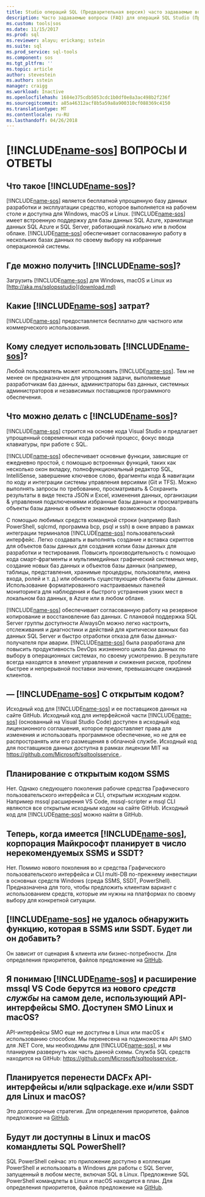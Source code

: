 ```yaml
---
title: Studio операций SQL (Предварительная версия) часто задаваемые вопросы | Документы Microsoft
description: Часто задаваемые вопросы (FAQ) для операций SQL Studio (Предварительная версия).
ms.custom: tools|sos
ms.date: 11/15/2017
ms.prod: sql
ms.reviewer: alayu; erickang; sstein
ms.suite: sql
ms.prod_service: sql-tools
ms.component: sos
ms.tgt_pltfrm: ''
ms.topic: article
author: stevestein
ms.author: sstein
manager: craigg
ms.workload: Inactive
ms.openlocfilehash: 1684e375cdb5053cdc1b0df0e8a3ac498b2f236f
ms.sourcegitcommit: a85a46312acf8b5a59a8a900310cf088369c4150
ms.translationtype: MT
ms.contentlocale: ru-RU
ms.lasthandoff: 04/26/2018
---
```

# <a name="includename-sosincludesname-sosmd-faq"></a>[!INCLUDE[name-sos](../includes/name-sos.md)] ВОПРОСЫ И ОТВЕТЫ

## <a name="what-is-includename-sosincludesname-sos-shortmd"></a>Что такое [!INCLUDE[name-sos](../includes/name-sos-short.md)]?

[!INCLUDE[name-sos](../includes/name-sos-short.md)] является бесплатной упрощенную базу данных разработки и эксплуатации средство, которое выполняется на рабочем столе и доступна для Windows, macOS и Linux. [!INCLUDE[name-sos](../includes/name-sos-short.md)] имеет встроенную поддержку для базы данных SQL Azure, хранилище данных SQL Azure и SQL Server, работающий локально или в любом облаке. [!INCLUDE[name-sos](../includes/name-sos-short.md)] обеспечивает согласованную работу в нескольких базах данных по своему выбору на избранные операционной системы.

## <a name="where-can-i-get-includename-sosincludesname-sos-shortmd"></a>Где можно получить [!INCLUDE[name-sos](../includes/name-sos-short.md)]?

Загрузить [!INCLUDE[name-sos](../includes/name-sos-short.md)] для Windows, macOS и Linux из [http://aka.ms/sqlopsstudio](download.md)

## <a name="how-much-does-includename-sosincludesname-sos-shortmd-cost"></a>Какие [!INCLUDE[name-sos](../includes/name-sos-short.md)] затрат?

[!INCLUDE[name-sos](../includes/name-sos-short.md)] предоставляется бесплатно для частного или коммерческого использования.

## <a name="who-should-use-includename-sosincludesname-sos-shortmd"></a>Кому следует использовать [!INCLUDE[name-sos](../includes/name-sos-short.md)]?

Любой пользователь может использовать [!INCLUDE[name-sos](../includes/name-sos-short.md)]. Тем не менее он предназначен для упрощения задачи, выполняемые разработчикам баз данных, администраторы баз данных, системных администраторов и независимых поставщиков программного обеспечения.


## <a name="what-can-i-do-with-includename-sosincludesname-sos-shortmd"></a>Что можно делать с [!INCLUDE[name-sos](../includes/name-sos-short.md)]? 

[!INCLUDE[name-sos](../includes/name-sos-short.md)] строится на основе кода Visual Studio и предлагает упрощенный современных кода рабочий процесс, фокус ввода клавиатуры, при работе с SQL. 

[!INCLUDE[name-sos](../includes/name-sos-short.md)] обеспечивает основные функции, зависящие от ежедневно простой, с помощью встроенных функций, таких как несколько окон вкладку, полнофункциональный редактор SQL, IntelliSense, завершение ключевое слово, фрагменты кода & навигации по коду и интеграции системы управления версиями (Git и TFS). Можно выполнять запросы по требованию, просматривать & Сохранить результаты в виде текста JSON и Excel, изменения данных, организации & управления подключениями избранные базы данных и просматривать объекты базы данных в объекте знакомые возможности обзора.

С помощью любимых средств командной строки (например Bash PowerShell, sqlcmd, программа bcp, psql и ssh) в окне вправо в рамках интеграции терминалов [!INCLUDE[name-sos](../includes/name-sos-short.md)] пользовательский интерфейс. Легко создавать и выполнять создание и вставка скриптов для объектов базы данных для создания копии базы данных для разработки и тестирования. Повысить производительность с помощью кода смарт-фрагменты и мультимедийных графический системных мер, создание новых баз данных и объектов базы данных (например, таблицы, представления, хранимые процедуры, пользователи, имена входа, ролей и т. д.) или обновить существующие объекты базы данных. Использование форматированного настраиваемых панелей мониторинга для наблюдения и быстрого устранения узких мест в локальном баз данных, в Azure или в любом облаке.

[!INCLUDE[name-sos](../includes/name-sos-short.md)] обеспечивает согласованную работу на резервное копирование и восстановление баз данных. С плановой поддержка SQL Server группы доступности AlwaysOn можно легко настроить, отслеживания и диагностики и действий для критически важных баз данных SQL Server и быстро отработки отказа для базы данных-получателя при аварии.
[!INCLUDE[name-sos](../includes/name-sos-short.md)] была разработана для повысить продуктивность DevOps жизненного цикла баз данных по выбору в операционных системах, по своему усмотрению. В результате всегда находятся в элемент управления и снижения рисков, проблем быстрее и непрерывной поставки значение, превышающее ожиданий клиентов.


## <a name="is-includename-sosincludesname-sos-shortmd-open-source"></a>— [!INCLUDE[name-sos](../includes/name-sos-short.md)] С открытым кодом? 

Исходный код для [!INCLUDE[name-sos](../includes/name-sos-short.md)] и ее поставщиков данных на сайте GitHub. Исходный код для интерфейсной части [!INCLUDE[name-sos](../includes/name-sos-short.md)] (основанный на Visual Studio Code) доступен в исходный код лицензионного соглашения, которое предоставляет права для изменения и использовать программное обеспечение, но не для ее распространять или его размещения в облачной службе. Исходный код для поставщиков данных доступна в рамках лицензии MIT на [ https://github.com/Microsoft/sqltoolsservice ](https://github.com/Microsoft/sqltoolsservice).

## <a name="do-you-plan-to-open-source-ssms"></a>Планирование с открытым кодом SSMS

Нет. Однако следующего поколения рабочие средства Графического пользовательского интерфейса и CLI, открытым исходным кодом. Например mssql расширения VS Code, mssql-scripter и msql CLI являются все открытым исходным кодом на сайте GitHub. Исходный код для [!INCLUDE[name-sos](../includes/name-sos-short.md)] можно найти в GitHub.


## <a name="now-that-there-is-includename-sosincludesname-sos-shortmd-does-microsoft-plan-to-deprecate-ssms-and-ssdt"></a>Теперь, когда имеется [!INCLUDE[name-sos](../includes/name-sos-short.md)], корпорация Майкрософт планирует в число нерекомендуемых SSMS и SSDT?

Нет. Помимо нового поколения во и средства Графического пользовательского интерфейса и CLI multi-DB по-прежнему инвестиции в основных средств Windows (среда SSMS, SSDT, PowerShell).
Предназначена для того, чтобы предложить клиентам вариант с использованием средств, которые им нужны на платформах по своему выбору для конкретной ситуации.


## <a name="includename-sosincludesname-sos-shortmd-is-missing-a-feature-that-is-in-ssmsssdt-will-you-add-it"></a>[!INCLUDE[name-sos](../includes/name-sos-short.md)] не удалось обнаружить функцию, которая в SSMS или SSDT. Будет ли он добавить?
Он зависит от сценария & клиента или бизнес-потребности. Для определения приоритетов, файлов предложение на [GitHub](https://github.com/microsoft/sqlopsstudio/issues).


## <a name="i-understand-includename-sosincludesname-sos-shortmd-and-the-mssql-extension-for-vs-code-are-powered-by-a-new-tools-service-that-uses-smo-apis-under-the-covers-is-smo-available-on-linux-and-macos"></a>Я понимаю [!INCLUDE[name-sos](../includes/name-sos-short.md)] и расширение mssql VS Code берутся из нового *средств службы* на самом деле, использующий API-интерфейсы SMO. Доступен SMO Linux и macOS?

API-интерфейсы SMO еще не доступны в Linux или macOS к использованию способом. Мы перенесена на подмножества API SMO для .NET Core, мы необходимы для [!INCLUDE[name-sos](../includes/name-sos-short.md)], и мы планируем развернуть как часть данной схемы.
Служба SQL средств находится на GitHub: [ https://github.com/Microsoft/sqltoolsservice ](https://github.com/Microsoft/sqltoolsservice).


## <a name="do-you-plan-to-port-the-dacfx-apis-andor-sqlpackageexe-andor-ssdt-to-linux-and-macos"></a>Планируется перенести DACFx API-интерфейсы и/или sqlpackage.exe и/или SSDT для Linux и macOS?

Это долгосрочные стратегия. Для определения приоритетов, файлов предложение на [GitHub](https://github.com/microsoft/sqlopsstudio/issues).


## <a name="will-sql-powershell-cmdlets-be-available-on-linux-and-macos"></a>Будут ли доступны в Linux и macOS командлеты SQL PowerShell?

SQL PowerShell сейчас это приложение доступно в коллекции PowerShell и использовать в Windows для работы с SQL Server, запущенный в любом месте, включая SQL в Linux. Предложение SQL PowerShell командлеты в Linux и macOS находится в план. Для определения приоритетов, файлов предложение на [GitHub](https://github.com/microsoft/sqlopsstudio/issues).

